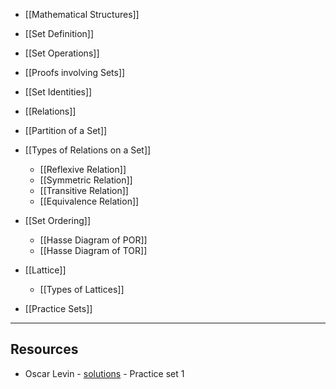 
- [[Mathematical Structures]]
- [[Set Definition]]
- [[Set Operations]]
- [[Proofs involving Sets]]
- [[Set Identities]]
- [[Relations]]
- [[Partition of a Set]]
- [[Types of Relations on a Set]]
	- [[Reflexive Relation]]
	- [[Symmetric Relation]]
	- [[Transitive Relation]]
	- [[Equivalence Relation]]
- [[Set Ordering]]
	- [[Hasse Diagram of POR]]
	- [[Hasse Diagram of TOR]]
- [[Lattice]]
	- [[Types of Lattices]]


- [[Practice Sets]]
---

## Resources

- Oscar Levin - [solutions](https://discrete.openmathbooks.org/dmoi3/sec_intro-sets.html) - Practice set 1
